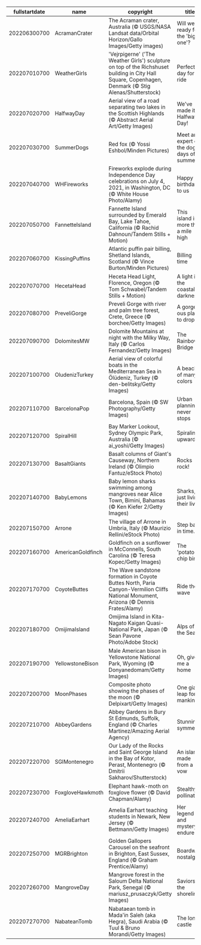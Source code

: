 |fullstartdate|name|copyright|title|image|
|--|--|--|--|--|
202206300700|AcramanCrater|The Acraman crater, Australia (© USGS/NASA Landsat data/Orbital Horizon/Gallo Images/Getty images)|Will we be ready for the 'big one'?|![](/en-US/2022/07/202206300700AcramanCrater.jpg)|
202207010700|WeatherGirls|'Vejrpigerne' ('The Weather Girls') sculpture on top of the Richshuset building in City Hall Square, Copenhagen, Denmark (© Stig Alenas/Shutterstock)|Perfect day for a ride|![](/en-US/2022/07/202207010700WeatherGirls.jpg)|
202207020700|HalfwayDay|Aerial view of a road separating two lakes in the Scottish Highlands (© Abstract Aerial Art/Getty Images)|We've made it to Halfway Day!|![](/en-US/2022/07/202207020700HalfwayDay.jpg)|
202207030700|SummerDogs|Red fox (© Yossi Eshbol/Minden Pictures)|Meet an expert on the dog days of summer|![](/en-US/2022/07/202207030700SummerDogs.jpg)|
202207040700|WHFireworks|Fireworks explode during Independence Day celebrations on July 4, 2021, in Washington, DC (© White House Photo/Alamy)|Happy birthday to us|![](/en-US/2022/07/202207040700WHFireworks.jpg)|
202207050700|FannetteIsland|Fannette Island surrounded by Emerald Bay, Lake Tahoe, California (© Rachid Dahnoun/Tandem Stills + Motion)|This island is more than a mile high|![](/en-US/2022/07/202207050700FannetteIsland.jpg)|
202207060700|KissingPuffins|Atlantic puffin pair billing, Shetland Islands, Scotland (© Vince Burton/Minden Pictures)|Billing time|![](/en-US/2022/07/202207060700KissingPuffins.jpg)|
202207070700|HecetaHead|Heceta Head Light, Florence, Oregon (© Tom Schwabel/Tandem Stills + Motion)|A light in the coastal darkness|![](/en-US/2022/07/202207070700HecetaHead.jpg)|
202207080700|PreveliGorge|Preveli Gorge with river and palm tree forest, Crete, Greece (© borchee/Getty Images)|A gorge-ous place to drop in|![](/en-US/2022/07/202207080700PreveliGorge.jpg)|
202207090700|DolomitesMW|Dolomite Mountains at night with the Milky Way, Italy (© Carlos Fernandez/Getty Images)|The Rainbow Bridge|![](/en-US/2022/07/202207090700DolomitesMW.jpg)|
202207100700|OludenizTurkey|Aerial view of colorful boats in the Mediterranean Sea in Ölüdeniz, Turkey (© den-belitsky/Getty Images)|A beach of many colors|![](/en-US/2022/07/202207100700OludenizTurkey.jpg)|
202207110700|BarcelonaPop|Barcelona, Spain (© SW Photography/Getty Images)|Urban planning never stops|![](/en-US/2022/07/202207110700BarcelonaPop.jpg)|
202207120700|SpiralHill|Bay Marker Lookout, Sydney Olympic Park, Australia (© ai_yoshi/Getty Images)|Spiraling upward...|![](/en-US/2022/07/202207120700SpiralHill.jpg)|
202207130700|BasaltGiants|Basalt columns of Giant's Causeway, Northern Ireland (© Olimpio Fantuz/eStock Photo)|Rocks rock!|![](/en-US/2022/07/202207130700BasaltGiants.jpg)|
202207140700|BabyLemons|Baby lemon sharks swimming among mangroves near Alice Town, Bimini, Bahamas (© Ken Kiefer 2/Getty Images)|Sharks, just living their lives|![](/en-US/2022/07/202207140700BabyLemons.jpg)|
202207150700|Arrone|The village of Arrone in Umbria, Italy (© Maurizio Rellini/eStock Photo)|Step back in time...|![](/en-US/2022/07/202207150700Arrone.jpg)|
202207160700|AmericanGoldfinch|Goldfinch on a sunflower in McConnells, South Carolina (© Teresa Kopec/Getty Images)|The 'potato chip bird'|![](/en-US/2022/07/202207160700AmericanGoldfinch.jpg)|
202207170700|CoyoteButtes|The Wave sandstone formation in Coyote Buttes North, Paria Canyon-Vermilion Cliffs National Monument, Arizona (© Dennis Frates/Alamy)|Ride the wave|![](/en-US/2022/07/202207170700CoyoteButtes.jpg)|
202207180700|OmijimaIsland|Omijima Island in Kita-Nagato Kaigan Quasi-National Park, Japan (© Sean Pavone Photo/Adobe Stock)|Alps of the Sea|![](/en-US/2022/07/202207180700OmijimaIsland.jpg)|
202207190700|YellowstoneBison|Male American bison in Yellowstone National Park, Wyoming (© Donyanedomam/Getty Images)|Oh, give me a home|![](/en-US/2022/07/202207190700YellowstoneBison.jpg)|
202207200700|MoonPhases|Composite photo showing the phases of the moon (© Delpixart/Getty Images)|One giant leap for mankind|![](/en-US/2022/07/202207200700MoonPhases.jpg)|
202207210700|AbbeyGardens|Abbey Gardens in Bury St Edmunds, Suffolk, England (© Charles Martinez/Amazing Aerial Agency)|Stunning symmetry|![](/en-US/2022/07/202207210700AbbeyGardens.jpg)|
202207220700|SGIMontenegro|Our Lady of the Rocks and Saint George Island in the Bay of Kotor, Perast, Montenegro (© Dmitrii Sakharov/Shutterstock)|An island made from a vow|![](/en-US/2022/07/202207220700SGIMontenegro.jpg)|
202207230700|FoxgloveHawkmoth|Elephant hawk-moth on foxglove flower (© David Chapman/Alamy)|Stealthy pollinator|![](/en-US/2022/07/202207230700FoxgloveHawkmoth.jpg)|
202207240700|AmeliaEarhart|Amelia Earhart teaching students in Newark, New Jersey (© Bettmann/Getty Images)|Her legend and mystery endure|![](/en-US/2022/07/202207240700AmeliaEarhart.jpg)|
202207250700|MGRBrighton|Golden Gallopers Carousel on the seafront in Brighton, East Sussex, England (© Graham Prentice/Alamy)|Boardwalk nostalgia|![](/en-US/2022/07/202207250700MGRBrighton.jpg)|
202207260700|MangroveDay|Mangrove forest in the Saloum Delta National Park, Senegal (© mariusz_prusaczyk/Getty Images)|Saviors of the shoreline|![](/en-US/2022/07/202207260700MangroveDay.jpg)|
202207270700|NabateanTomb|Nabataean tomb in Mada'in Saleh (aka Hegra), Saudi Arabia (© Tuul & Bruno Morandi/Getty Images)|The lonely castle|![](/en-US/2022/07/202207270700NabateanTomb.jpg)|
